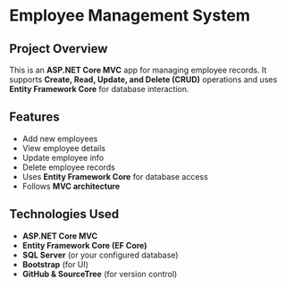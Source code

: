 # Employee Management System

## Project Overview
This is an **ASP.NET Core MVC** app for managing employee records. It supports **Create, Read, Update, and Delete (CRUD)** operations and uses **Entity Framework Core** for database interaction.

## Features
- Add new employees
- View employee details
- Update employee info
- Delete employee records
- Uses **Entity Framework Core** for database access
- Follows **MVC architecture**

## Technologies Used
- **ASP.NET Core MVC**
- **Entity Framework Core (EF Core)**
- **SQL Server** (or your configured database)
- **Bootstrap** (for UI)
- **GitHub & SourceTree** (for version control)


